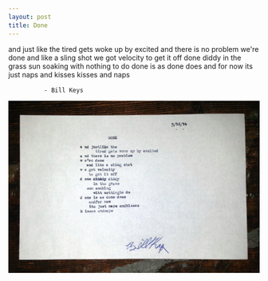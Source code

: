```yaml
---
layout: post
title: Done
---
```


and just like the
tired gets woke up by excited
and there is no problem
we're done
and like a sling shot
we got velocity
to get it off
done diddy
in the grass
sun soaking with nothing to do
done is as done does
and for now
its just naps and kisses
kisses and naps

              - Bill Keys

![DONE](https://raw.githubusercontent.com/ajkamel/ajkamel.github.io/master/public/done.jpg)
